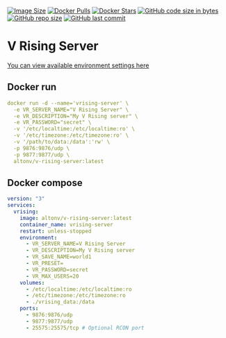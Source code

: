 [![Image Size](https://img.shields.io/docker/image-size/altonv/v-rising-server?label=size&logo=docker&logoColor=white)](https://hub.docker.com/r/altonv/v-rising-server)
[![Docker Pulls](https://img.shields.io/docker/pulls/altonv/v-rising-server?label=pulls&logo=docker&logoColor=white)](https://hub.docker.com/r/altonv/v-rising-server) 
[![Docker Stars](https://img.shields.io/docker/stars/altonv/v-rising-server?logo=docker&label=stars&logoColor=white)](https://hub.docker.com/r/altonv/v-rising-server) 
[![GitHub code size in bytes](https://img.shields.io/github/languages/code-size/AltonV/v-rising-server?logo=github)](https://github.com/AltonV/v-rising-server)
[![GitHub repo size](https://img.shields.io/github/repo-size/AltonV/v-rising-server?logo=github)](https://github.com/AltonV/v-rising-server)
[![GitHub last commit](https://img.shields.io/github/last-commit/AltonV/v-rising-server?logo=github)](https://github.com/AltonV/v-rising-server)

# V Rising Server

[You can view available environment settings here](https://github.com/StunlockStudios/vrising-dedicated-server-instructions#server-host-settings "You can view available environment settings here")

## Docker run
```yaml
docker run -d --name='vrising-server' \
  -e VR_SERVER_NAME="V Rising Server" \
  -e VR_DESCRIPTION="My V Rising server" \
  -e VR_PASSWORD="secret" \
  -v '/etc/localtime:/etc/localtime:ro' \
  -v '/etc/timezone:/etc/timezone:ro' \
  -v '/path/to/data:/data':'rw' \
  -p 9876:9876/udp \
  -p 9877:9877/udp \
  altonv/v-rising-server:latest
```


## Docker compose
```yaml
version: "3"
services:
  vrising:
    image: altonv/v-rising-server:latest
    container_name: vrising-server
    restart: unless-stopped
    environment:
      - VR_SERVER_NAME=V Rising Server
      - VR_DESCRIPTION=My V Rising server
      - VR_SAVE_NAME=world1
      - VR_PRESET=
      - VR_PASSWORD=secret
      - VR_MAX_USERS=20
    volumes:
      - /etc/localtime:/etc/localtime:ro
      - /etc/timezone:/etc/timezone:ro
      - ./vrising_data:/data
    ports:
      - 9876:9876/udp
      - 9877:9877/udp
      - 25575:25575/tcp # Optional RCON port
```
